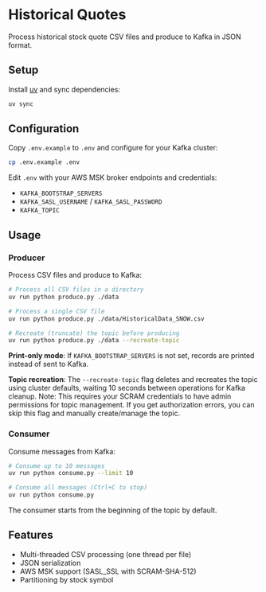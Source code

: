 # Historical Quotes

Process historical stock quote CSV files and produce to Kafka in JSON format.

## Setup

Install [uv](https://github.com/astral-sh/uv) and sync dependencies:

```bash
uv sync
```

## Configuration

Copy `.env.example` to `.env` and configure for your Kafka cluster:

```bash
cp .env.example .env
```

Edit `.env` with your AWS MSK broker endpoints and credentials:
- `KAFKA_BOOTSTRAP_SERVERS`
- `KAFKA_SASL_USERNAME` / `KAFKA_SASL_PASSWORD`
- `KAFKA_TOPIC`

## Usage

### Producer

Process CSV files and produce to Kafka:

```bash
# Process all CSV files in a directory
uv run python produce.py ./data

# Process a single CSV file
uv run python produce.py ./data/HistoricalData_SNOW.csv

# Recreate (truncate) the topic before producing
uv run python produce.py ./data --recreate-topic
```

**Print-only mode**: If `KAFKA_BOOTSTRAP_SERVERS` is not set, records are printed instead of sent to Kafka.

**Topic recreation**: The `--recreate-topic` flag deletes and recreates the topic using cluster defaults, waiting 10 seconds between operations for Kafka cleanup. Note: This requires your SCRAM credentials to have admin permissions for topic management. If you get authorization errors, you can skip this flag and manually create/manage the topic.

### Consumer

Consume messages from Kafka:

```bash
# Consume up to 10 messages
uv run python consume.py --limit 10

# Consume all messages (Ctrl+C to stop)
uv run python consume.py
```

The consumer starts from the beginning of the topic by default.

## Features

- Multi-threaded CSV processing (one thread per file)
- JSON serialization
- AWS MSK support (SASL_SSL with SCRAM-SHA-512)
- Partitioning by stock symbol

